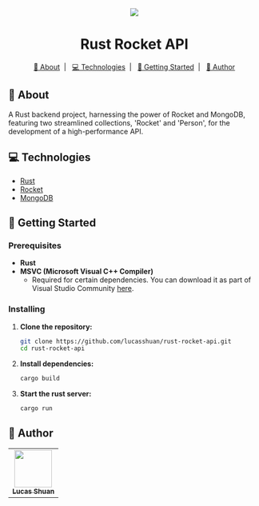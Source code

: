 <div align="center">
   <img src="https://github.com/lucasshuan/lucasshuan/assets/78228526/250d306c-c9d7-4b9a-990a-120a8028e881">
   <h1>Rust Rocket API</h1>
</div>

<p align="center">
  <a href="#about">📃 About</a>&nbsp;&nbsp;|&nbsp;&nbsp;
  <a href="#technologies">💻 Technologies</a>&nbsp;&nbsp;|&nbsp;&nbsp;
  <a href="#getting_started">🚀 Getting Started</a>&nbsp;&nbsp;|&nbsp;&nbsp;
  <a href="#author">👤 Author</a>
</p>

## 📄 About <a name = "about"></a>

A Rust backend project, harnessing the power of Rocket and MongoDB, featuring two streamlined collections, 'Rocket' and 'Person', for the development of a high-performance API.

## 💻 Technologies <a name="technologies"></a>

- [Rust](https://www.rust-lang.org)
- [Rocket](https://rocket.rs)
- [MongoDB](https://www.mongodb.com)

## 🚀 Getting Started <a name = "getting_started"></a>

### Prerequisites

- **Rust**
- **MSVC (Microsoft Visual C++ Compiler)**
    - Required for certain dependencies. You can download it as part of Visual Studio Community [here](https://visualstudio.microsoft.com/visual-cpp-build-tools/).

### Installing

1. **Clone the repository:**

    ```bash
    git clone https://github.com/lucasshuan/rust-rocket-api.git
    cd rust-rocket-api
    ```

2. **Install dependencies:**

    ```bash
    cargo build
    ```

3. **Start the rust server:**

    ```bash
    cargo run
    ```

## 👤 Author <a name = "author"></a>

<div align="center">
  <table>
    <tr>
      <td align="center">
        <a href="http://github.com/lucasshuan">
          <img src="https://avatars.githubusercontent.com/u/78228526?v=4" width="75px;"/>
          <br />
          <sub>
            <b>Lucas Shuan</b>
          </sub>
        </a>
        </td>
    </tr>
  </table>
</div>
